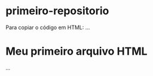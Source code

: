 # primeiro-repositorio

Para copiar o código em HTML:
...
<htmml>
  <h1>Meu primeiro arquivo HTML</h1>
</html>
...
